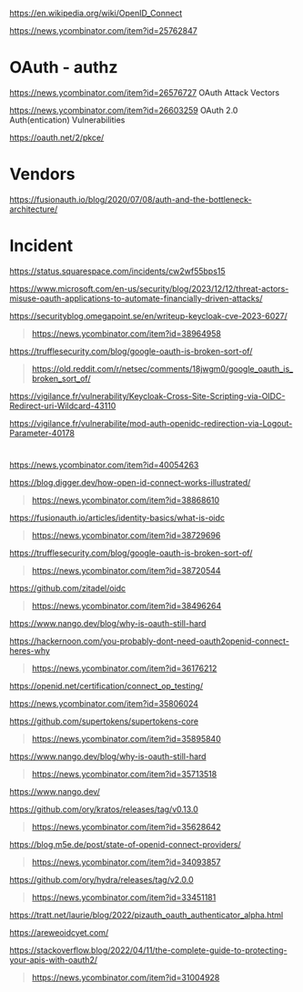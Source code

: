 https://en.wikipedia.org/wiki/OpenID_Connect

https://news.ycombinator.com/item?id=25762847

# OAuth - authz
https://news.ycombinator.com/item?id=26576727 OAuth Attack Vectors

https://news.ycombinator.com/item?id=26603259 OAuth 2.0 Auth(entication) Vulnerabilities

https://oauth.net/2/pkce/

# Vendors
https://fusionauth.io/blog/2020/07/08/auth-and-the-bottleneck-architecture/

# Incident
https://status.squarespace.com/incidents/cw2wf55bps15

https://www.microsoft.com/en-us/security/blog/2023/12/12/threat-actors-misuse-oauth-applications-to-automate-financially-driven-attacks/

https://securityblog.omegapoint.se/en/writeup-keycloak-cve-2023-6027/
> https://news.ycombinator.com/item?id=38964958

https://trufflesecurity.com/blog/google-oauth-is-broken-sort-of/
> https://old.reddit.com/r/netsec/comments/18jwgm0/google_oauth_is_broken_sort_of/

https://vigilance.fr/vulnerability/Keycloak-Cross-Site-Scripting-via-OIDC-Redirect-uri-Wildcard-43110

https://vigilance.fr/vulnerabilite/mod-auth-openidc-redirection-via-Logout-Parameter-40178

#
https://news.ycombinator.com/item?id=40054263

https://blog.digger.dev/how-open-id-connect-works-illustrated/
> https://news.ycombinator.com/item?id=38868610

https://fusionauth.io/articles/identity-basics/what-is-oidc
> https://news.ycombinator.com/item?id=38729696

https://trufflesecurity.com/blog/google-oauth-is-broken-sort-of/
> https://news.ycombinator.com/item?id=38720544

https://github.com/zitadel/oidc
> https://news.ycombinator.com/item?id=38496264

https://www.nango.dev/blog/why-is-oauth-still-hard

https://hackernoon.com/you-probably-dont-need-oauth2openid-connect-heres-why
> https://news.ycombinator.com/item?id=36176212

https://openid.net/certification/connect_op_testing/

https://news.ycombinator.com/item?id=35806024

https://github.com/supertokens/supertokens-core
> https://news.ycombinator.com/item?id=35895840

https://www.nango.dev/blog/why-is-oauth-still-hard
> https://news.ycombinator.com/item?id=35713518

https://www.nango.dev/

https://github.com/ory/kratos/releases/tag/v0.13.0
> https://news.ycombinator.com/item?id=35628642

https://blog.m5e.de/post/state-of-openid-connect-providers/
> https://news.ycombinator.com/item?id=34093857

https://github.com/ory/hydra/releases/tag/v2.0.0
> https://news.ycombinator.com/item?id=33451181

https://tratt.net/laurie/blog/2022/pizauth_oauth_authenticator_alpha.html

https://areweoidcyet.com/

https://stackoverflow.blog/2022/04/11/the-complete-guide-to-protecting-your-apis-with-oauth2/
> https://news.ycombinator.com/item?id=31004928
